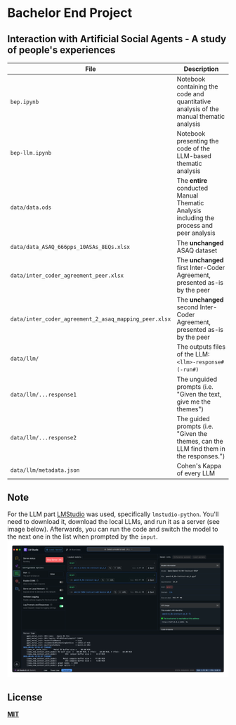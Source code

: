 # Bachelor End Project 
## Interaction with Artificial Social Agents - A study of people's experiences

| File                                                  | Description                                                                               |
|-------------------------------------------------------|-------------------------------------------------------------------------------------------|
| `bep.ipynb`                                           | Notebook containing the code and quantitative analysis of the manual thematic analysis    | 
| `bep-llm.ipynb`                                       | Notebook presenting the code of the LLM-based thematic analysis                           |
| `data/data.ods`                                       | The **entire** conducted Manual Thematic Analysis including the process and peer analysis |
| `data/data_ASAQ_666pps_10ASAs_8EQs.xlsx`              | The **unchanged** ASAQ dataset                                                            |
| `data/inter_coder_agreement_peer.xlsx`                | The **unchanged** first Inter-Coder Agreement, presented as-is by the peer                |
| `data/inter_coder_agreement_2_asaq_mapping_peer.xlsx` | The **unchanged** second Inter-Coder Agreement, presented as-is by the peer               |
| `data/llm/`                                           | The outputs files of the LLM: `<llm>-response#(-run#)`                                    |
| `data/llm/...response1`                               | The unguided prompts (i.e. "Given the text, give me the themes")                          |
| `data/llm/...response2`                               | The guided prompts (i.e. "Given the themes, can the LLM find them in the responses.")     |
| `data/llm/metadata.json`                              | Cohen's Kappa of every LLM                                                                |

## Note
For the LLM part [LMStudio](https://lmstudio.ai/) was used, specifically `lmstudio-python`. You'll need to download it, download the local LLMs, and run it as a server (see image below). Afterwards, you can run the code and switch the model to the next one in the list when prompted by the `input`.
![img.png](img.png)

## License
[**MIT**](https://www.github.com/ckarakoc/bep-asa/blob/master/LICENSE)